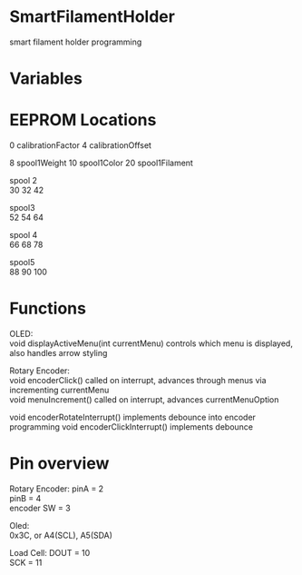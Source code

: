 # SmartFilamentHolder
smart filament holder programming

# Variables  
  # EEPROM Locations
  0 calibrationFactor
  4 calibrationOffset
  
  8 spool1Weight
  10 spool1Color
  20 spool1Filament
  
  spool 2  
  30
  32
  42
  
  spool3  
  52
  54
  64
  
  spool 4  
  66
  68
  78
  
  spool5  
  88
  90
  100

# Functions
OLED:  
  void displayActiveMenu(int currentMenu) controls which menu is displayed, also handles arrow styling
  

Rotary Encoder:  
  void encoderClick() called on interrupt, advances through menus via incrementing currentMenu  
  void menuIncrement() called on interrupt, advances currentMenuOption  
  
  void encoderRotateInterrupt() implements debounce into encoder programming
  void encoderClickInterrupt() implements debounce

# Pin overview

Rotary Encoder:
  pinA = 2  
  pinB = 4  
  encoder SW = 3  

Oled:  
  0x3C, or A4(SCL), A5(SDA)
  
Load Cell: 
  DOUT = 10  
  SCK = 11  
